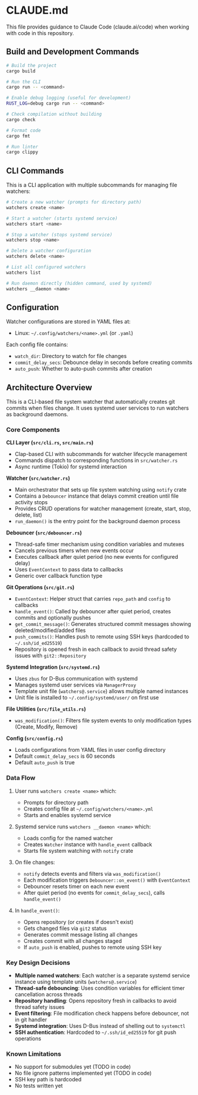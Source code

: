 # CLAUDE.md

This file provides guidance to Claude Code (claude.ai/code) when working with code in this repository.

## Build and Development Commands

```bash
# Build the project
cargo build

# Run the CLI
cargo run -- <command>

# Enable debug logging (useful for development)
RUST_LOG=debug cargo run -- <command>

# Check compilation without building
cargo check

# Format code
cargo fmt

# Run linter
cargo clippy
```

## CLI Commands

This is a CLI application with multiple subcommands for managing file watchers:

```bash
# Create a new watcher (prompts for directory path)
watchers create <name>

# Start a watcher (starts systemd service)
watchers start <name>

# Stop a watcher (stops systemd service)
watchers stop <name>

# Delete a watcher configuration
watchers delete <name>

# List all configured watchers
watchers list

# Run daemon directly (hidden command, used by systemd)
watchers __daemon <name>
```

## Configuration

Watcher configurations are stored in YAML files at:
- Linux: `~/.config/watchers/<name>.yml` (or `.yaml`)

Each config file contains:
- `watch_dir`: Directory to watch for file changes
- `commit_delay_secs`: Debounce delay in seconds before creating commits
- `auto_push`: Whether to auto-push commits after creation

## Architecture Overview

This is a CLI-based file system watcher that automatically creates git commits when files change. It uses systemd user services to run watchers as background daemons.

### Core Components

**CLI Layer (`src/cli.rs`, `src/main.rs`)**
- Clap-based CLI with subcommands for watcher lifecycle management
- Commands dispatch to corresponding functions in `src/watcher.rs`
- Async runtime (Tokio) for systemd interaction

**Watcher (`src/watcher.rs`)**
- Main orchestrator that sets up file system watching using `notify` crate
- Contains a `Debouncer` instance that delays commit creation until file activity stops
- Provides CRUD operations for watcher management (create, start, stop, delete, list)
- `run_daemon()` is the entry point for the background daemon process

**Debouncer (`src/debouncer.rs`)**
- Thread-safe timer mechanism using condition variables and mutexes
- Cancels previous timers when new events occur
- Executes callback after quiet period (no new events for configured delay)
- Uses `EventContext` to pass data to callbacks
- Generic over callback function type

**Git Operations (`src/git.rs`)**
- `EventContext`: Helper struct that carries `repo_path` and `config` to callbacks
- `handle_event()`: Called by debouncer after quiet period, creates commits and optionally pushes
- `get_commit_message()`: Generates structured commit messages showing deleted/modified/added files
- `push_commits()`: Handles push to remote using SSH keys (hardcoded to `~/.ssh/id_ed25519`)
- Repository is opened fresh in each callback to avoid thread safety issues with `git2::Repository`

**Systemd Integration (`src/systemd.rs`)**
- Uses `zbus` for D-Bus communication with systemd
- Manages systemd user services via `ManagerProxy`
- Template unit file (`watchers@.service`) allows multiple named instances
- Unit file is installed to `~/.config/systemd/user/` on first use

**File Utilities (`src/file_utils.rs`)**
- `was_modification()`: Filters file system events to only modification types (Create, Modify, Remove)

**Config (`src/config.rs`)**
- Loads configurations from YAML files in user config directory
- Default `commit_delay_secs` is 60 seconds
- Default `auto_push` is true

### Data Flow

1. User runs `watchers create <name>` which:
   - Prompts for directory path
   - Creates config file at `~/.config/watchers/<name>.yml`
   - Starts and enables systemd service

2. Systemd service runs `watchers __daemon <name>` which:
   - Loads config for the named watcher
   - Creates `Watcher` instance with `handle_event` callback
   - Starts file system watching with `notify` crate

3. On file changes:
   - `notify` detects events and filters via `was_modification()`
   - Each modification triggers `Debouncer::on_event()` with `EventContext`
   - Debouncer resets timer on each new event
   - After quiet period (no events for `commit_delay_secs`), calls `handle_event()`

4. In `handle_event()`:
   - Opens repository (or creates if doesn't exist)
   - Gets changed files via `git2` status
   - Generates commit message listing all changes
   - Creates commit with all changes staged
   - If `auto_push` is enabled, pushes to remote using SSH key

### Key Design Decisions

- **Multiple named watchers**: Each watcher is a separate systemd service instance using template units (`watchers@.service`)
- **Thread-safe debouncing**: Uses condition variables for efficient timer cancellation across threads
- **Repository handling**: Opens repository fresh in callbacks to avoid thread safety issues
- **Event filtering**: File modification check happens before debouncer, not in git handler
- **Systemd integration**: Uses D-Bus instead of shelling out to `systemctl`
- **SSH authentication**: Hardcoded to `~/.ssh/id_ed25519` for git push operations

### Known Limitations

- No support for submodules yet (TODO in code)
- No file ignore patterns implemented yet (TODO in code)
- SSH key path is hardcoded
- No tests written yet
